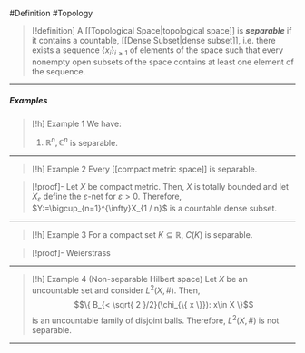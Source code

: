 #Definition #Topology 

> [!definition]
> A [[Topological Space|topological space]] is ***separable*** if it contains a countable, [[Dense Subset|dense subset]], i.e. there exists a sequence $\{ x_{i} \}_{i\geq 1}$ of elements of the space such that every nonempty open subsets of the space contains at least one element of the sequence.
---
##### Examples
> [!h] Example 1
> We have:
> 1. $\mathbb{R}^n, \mathbb{C}^n$ is separable.
---
> [!h] Example 2
> Every [[compact metric space]] is separable.

> [!proof]-
> Let $X$ be compact metric. Then, $X$ is totally bounded and let $X_{\varepsilon}$ define the $\varepsilon$-net for $\varepsilon>0$. Therefore, $Y:=\bigcup_{n=1}^{\infty}X_{1 / n}$ is a countable dense subset.
---
> [!h] Example 3
> For a compact set $K\subseteq \mathbb{R}$, $C(K)$ is separable.

> [!proof]-
> Weierstrass
---
> [!h] Example 4 (Non-separable Hilbert space)
> Let $X$ be an uncountable set and consider $L^2(X,\#)$. Then, $$\{ B_{< \sqrt{ 2 }/2}(\chi_{\{ x \}}): x\in X \}$$is an uncountable family of disjoint balls. Therefore, $L^2(X,\#)$ is not separable.
---